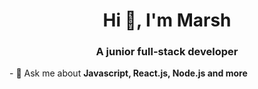<h1 align="center">Hi 👋, I'm Marsh</h1>
<h3 align="center">A junior full-stack developer</h3>
- 💬 Ask me about <b>Javascript, React.js, Node.js and more</b>

